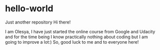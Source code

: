 # hello-world
Just another repository
Hi there!

I am Olesya, I have just started the online course from Google and Udacity and for the time being I know practically nothing about coding but I am going to improve a lot:)
So, good luck to me and to everyone here!
